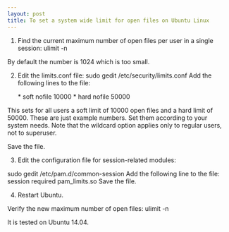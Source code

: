 ```yaml
---
layout: post
title: To set a system wide limit for open files on Ubuntu Linux
---
```



1. Find the current maximum number of open files per user in a single session:
ulimit -n

By default the number is 1024 which is too small.

2. Edit the limits.conf file:
sudo gedit /etc/security/limits.conf
Add the following lines to the file:

   \* soft nofile 10000 
   \* hard nofile 50000

This sets for all users a soft limit of 10000 open files and a hard limit of 50000. 
These are just example numbers. Set them according to your system needs. Note that the wildcard option applies only to regular users, not to superuser.

Save the file.

3. Edit the configuration file for session-related modules:

sudo gedit /etc/pam.d/common-session
Add the following line to the file:
session required pam_limits.so
Save the file.

4. Restart Ubuntu.

Verify the new maximum number of open files:
ulimit -n 

It is tested on Ubuntu 14.04.
